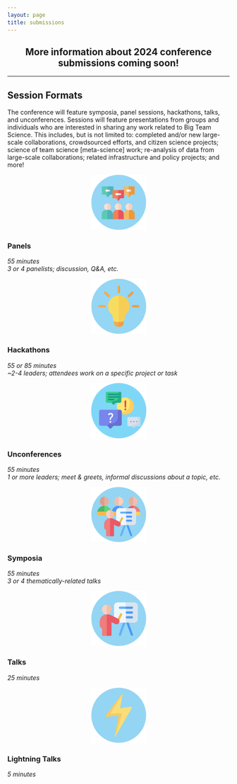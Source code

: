 ```yaml
---
layout: page
title: submissions
---
```


<!--
<h2 align="center"> >>> <a href="https://docs.google.com/forms/d/e/1FAIpQLSdcO9h6tximi6N81asTWSGHpcJ9e_ayZkeLD_6U33I3AZcNAg/viewform?usp=sf_link" target="_blank">Submit your abstract here!</a> <<< </h2> 


Submissions for all <a href="#sessions">session types</a> are now open! 


* *Panels, hackathons, and symposia:* maximum 500 words
* *Talks, lightning talks, and unconferences:* maximum 250 words
-->

<h2 align="center">More information about 2024 conference submissions coming soon!</h2>

<!--
<h3 align="center">Deadline: <s>July 31, 2023</s> extended to August 14, 2023</h3>
<br>
-->

***
<h2 id="sessions">Session Formats</h2>

The conference will feature symposia, panel sessions, hackathons, talks, and unconferences. Sessions will feature presentations from groups and individuals who are interested in sharing any work related to Big Team Science. This includes, but is not limited to: completed and/or new large-scale collaborations, crowdsourced efforts, and citizen science projects; science of team science [meta-science] work; re-analysis of data from large-scale collaborations; related infrastructure and policy projects; and more!

<section>
  <div class="container">
    <div class="row justify-content-around">
      <div class="col-sm-3" align="center">
        <img src="/assets/img/panel.png" alt="panel" width="125" height="125"><br>
      </div>
      <div class="col-sm-9" align="left">
        <h3>Panels</h3>
        <i>55 minutes</i><br>
        <i>3 or 4 panelists; discussion, Q&A, etc.</i><br>
      </div>
    </div>
    <div class="col-sm-12">
        <p>   </p>
    </div>
    <div class="row justify-content-around">
      <div class="col-sm-3" align="center">
        <img src="/assets/img/hackathon.png" alt="hackathon" width="125" height="125"><br>
      </div>
      <div class="col-sm-9" align="left">
        <h3>Hackathons</h3>
        <i>55 or 85 minutes</i><br>
        <i>~2-4 leaders; attendees work on a specific project or task</i><br>
      </div>
    </div>
    <div class="col-sm-12">
        <p>   </p>
    </div>
    <div class="row justify-content-around">
      <div class="col-sm-3" align="center">
        <img src="/assets/img/unconference.png" alt="unconferences" width="125" height="125"><br>
      </div>
      <div class="col-sm-9" align="left">
        <h3>Unconferences</h3>
        <i>55 minutes</i><br>
        <i>1 or more leaders; meet & greets, informal discussions about a topic, etc.</i><br>
      </div>
    </div>
    <div class="col-sm-12">
        <p>   </p>
    </div>
    <div class="row justify-content-around">
      <div class="col-sm-3" align="center">
        <img src="/assets/img/symposium.png" alt="symposium" width="125" height="125"><br>
      </div>
      <div class="col-sm-9" align="left">
        <h3>Symposia</h3>
        <i>55 minutes</i><br>
        <i>3 or 4 thematically-related talks</i> <br>
      </div>
    </div>
    <div class="col-sm-12">
        <p>   </p>
    </div>
    <div class="row justify-content-around">
      <div class="col-sm-3" align="center">
        <img src="/assets/img/talk.png" alt="talk" width="125" height="125"><br>
      </div>
      <div class="col-sm-9" align="left">
        <h3>Talks</h3>
        <i>25 minutes</i><br> 
      </div>
    </div>
    <div class="col-sm-12">
        <p>   </p>
    </div>
    <div class="row justify-content-around">
      <div class="col-sm-3" align="center">
        <img src="/assets/img/lightning.png" alt="lightning talk" width="125" height="125"><br>
      </div>
      <div class="col-sm-9" align="left">
        <h3>Lightning Talks</h3>
        <i>5 minutes</i><br> 
      </div>
    </div>
    <div class="col-sm-12">
        <p>   </p>
    </div>
  </div>
</section> 

<br>